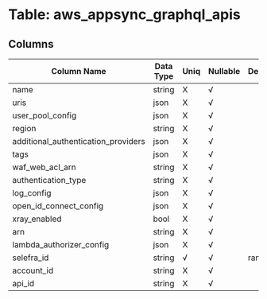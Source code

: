 # Table: aws_appsync_graphql_apis

## Columns 

|  Column Name   |  Data Type  | Uniq | Nullable | Description | 
|  ----  | ----  | ----  | ----  | ---- | 
| name | string | X | √ |  | 
| uris | json | X | √ |  | 
| user_pool_config | json | X | √ |  | 
| region | string | X | √ |  | 
| additional_authentication_providers | json | X | √ |  | 
| tags | json | X | √ |  | 
| waf_web_acl_arn | string | X | √ |  | 
| authentication_type | string | X | √ |  | 
| log_config | json | X | √ |  | 
| open_id_connect_config | json | X | √ |  | 
| xray_enabled | bool | X | √ |  | 
| arn | string | X | √ |  | 
| lambda_authorizer_config | json | X | √ |  | 
| selefra_id | string | √ | √ | random id | 
| account_id | string | X | √ |  | 
| api_id | string | X | √ |  | 


